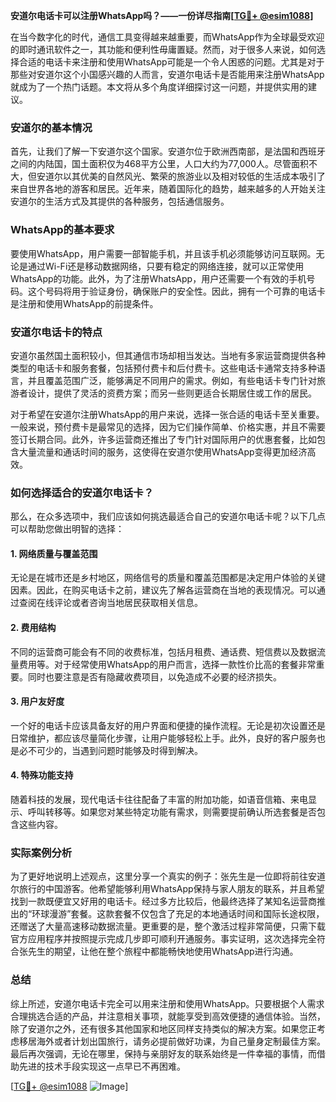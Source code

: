 **安道尔电话卡可以注册WhatsApp吗？——一份详尽指南[[TG💪+ @esim1088](https://t.me/s/esim1088)]**

在当今数字化的时代，通信工具变得越来越重要，而WhatsApp作为全球最受欢迎的即时通讯软件之一，其功能和便利性毋庸置疑。然而，对于很多人来说，如何选择合适的电话卡来注册和使用WhatsApp可能是一个令人困惑的问题。尤其是对于那些对安道尔这个小国感兴趣的人而言，安道尔电话卡是否能用来注册WhatsApp就成为了一个热门话题。本文将从多个角度详细探讨这一问题，并提供实用的建议。

### 安道尔的基本情况

首先，让我们了解一下安道尔这个国家。安道尔位于欧洲西南部，是法国和西班牙之间的内陆国，国土面积仅为468平方公里，人口大约为77,000人。尽管面积不大，但安道尔以其优美的自然风光、繁荣的旅游业以及相对较低的生活成本吸引了来自世界各地的游客和居民。近年来，随着国际化的趋势，越来越多的人开始关注安道尔的生活方式及其提供的各种服务，包括通信服务。

### WhatsApp的基本要求

要使用WhatsApp，用户需要一部智能手机，并且该手机必须能够访问互联网。无论是通过Wi-Fi还是移动数据网络，只要有稳定的网络连接，就可以正常使用WhatsApp的功能。此外，为了注册WhatsApp，用户还需要一个有效的手机号码。这个号码将用于验证身份，确保账户的安全性。因此，拥有一个可靠的电话卡是注册和使用WhatsApp的前提条件。

### 安道尔电话卡的特点

安道尔虽然国土面积较小，但其通信市场却相当发达。当地有多家运营商提供各种类型的电话卡和服务套餐，包括预付费卡和后付费卡。这些电话卡通常支持多种语言，并且覆盖范围广泛，能够满足不同用户的需求。例如，有些电话卡专门针对旅游者设计，提供了灵活的资费方案；而另一些则更适合长期居住或工作的居民。

对于希望在安道尔注册WhatsApp的用户来说，选择一张合适的电话卡至关重要。一般来说，预付费卡是最常见的选择，因为它们操作简单、价格实惠，并且不需要签订长期合同。此外，许多运营商还推出了专门针对国际用户的优惠套餐，比如包含大量流量和通话时间的服务，这使得在安道尔使用WhatsApp变得更加经济高效。

### 如何选择适合的安道尔电话卡？

那么，在众多选项中，我们应该如何挑选最适合自己的安道尔电话卡呢？以下几点可以帮助您做出明智的选择：

#### 1. 网络质量与覆盖范围
无论是在城市还是乡村地区，网络信号的质量和覆盖范围都是决定用户体验的关键因素。因此，在购买电话卡之前，建议先了解各运营商在当地的表现情况。可以通过查阅在线评论或者咨询当地居民获取相关信息。

#### 2. 费用结构
不同的运营商可能会有不同的收费标准，包括月租费、通话费、短信费以及数据流量费用等。对于经常使用WhatsApp的用户而言，选择一款性价比高的套餐非常重要。同时也要注意是否有隐藏收费项目，以免造成不必要的经济损失。

#### 3. 用户友好度
一个好的电话卡应该具备友好的用户界面和便捷的操作流程。无论是初次设置还是日常维护，都应该尽量简化步骤，让用户能够轻松上手。此外，良好的客户服务也是必不可少的，当遇到问题时能够及时得到解决。

#### 4. 特殊功能支持
随着科技的发展，现代电话卡往往配备了丰富的附加功能，如语音信箱、来电显示、呼叫转移等。如果您对某些特定功能有需求，则需要提前确认所选套餐是否包含这些内容。

### 实际案例分析

为了更好地说明上述观点，这里分享一个真实的例子：张先生是一位即将前往安道尔旅行的中国游客。他希望能够利用WhatsApp保持与家人朋友的联系，并且希望找到一款既便宜又好用的电话卡。经过多方比较后，他最终选择了某知名运营商推出的“环球漫游”套餐。这款套餐不仅包含了充足的本地通话时间和国际长途权限，还赠送了大量高速移动数据流量。更重要的是，整个激活过程非常简便，只需下载官方应用程序并按照提示完成几步即可顺利开通服务。事实证明，这次选择完全符合张先生的期望，让他在整个旅程中都能畅快地使用WhatsApp进行沟通。

### 总结

综上所述，安道尔电话卡完全可以用来注册和使用WhatsApp。只要根据个人需求合理挑选合适的产品，并注意相关事项，就能享受到高效便捷的通信体验。当然，除了安道尔之外，还有很多其他国家和地区同样支持类似的解决方案。如果您正考虑移居海外或者计划出国旅行，请务必提前做好功课，为自己量身定制最佳方案。最后再次强调，无论在哪里，保持与亲朋好友的联系始终是一件幸福的事情，而借助先进的技术手段实现这一点早已不再困难。

[[TG💪+ @esim1088](https://t.me/s/esim1088) ![Image](https://i.postimg.cc/4NQfJmqS/Snipaste-2025-05-13-00-14-12.png)]